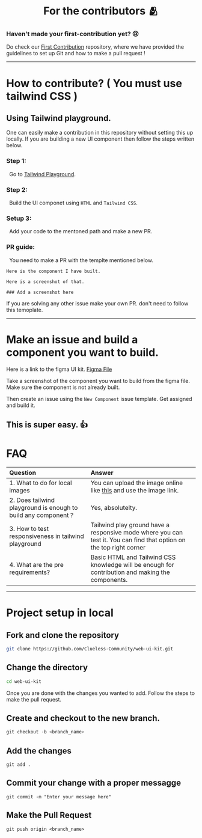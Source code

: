 <h1 align=center> For the contributors 🫂 </h1>

### Haven't made your first-contribution yet? 😢
Do check our [First Contribution](https://github.com/Clueless-Community/first-contribution) repository, where we have provided the guidelines to set up Git and how to make a pull request !

---
# How to contribute? ( You must use tailwind CSS )
## Using Tailwind playground.

One can easily make a contribution in this repository without setting this up locally. If you are building a new UI component then follow the steps written below.

### Step 1:

&nbsp; Go to [Tailwind Playground](https://play.tailwindcss.com/).

### Step 2:

&nbsp; Build the UI componet using `HTML` and `Tailwind CSS`.

### Setup 3:

&nbsp; Add your code to the mentoned path and make a new PR.

### PR guide:

&nbsp; You need to make a PR with the templte mentioned below.

```
Here is the component I have built. 

Here is a screenshot of that.

### Add a screenshot here
```

If you are solving any other issue make your own PR. don't need to follow this temoplate.

--- 

# Make an issue and build a component you want to build.

Here is a link to the figma UI kit. [Figma File](https://www.figma.com/file/0eqV7t3UKKM14UeqCSfOZb/SeamLess-UI?node-id=3572%3A8556&t=rR5St9FxEhvRea9z-1)

Take a screenshot of the component you want to build from the figma file. Make sure the component is not already built.

Then create an issue using the `New Component` issue template. Get assigned and build it.

This is super easy. 👍 
---
# FAQ

| Question | Answer |
| :--- | :--- |
| 1. What to do for local images | You can upload the image online like [this](https://imgbb.com/) and use the image link. |
| 2. Does tailwind playground is enough to build any component ? | Yes, absolutelty. |
| 3. How to test responsiveness in tailwind playground | Tailwind play ground have a responsive mode where you can test it. You can find that option on the top right corner |
| 4. What are the pre requirements? | Basic HTML and Tailwind CSS knowledge will be enough for contribution and making the components. |
---

# Project setup in local
## Fork and clone the repository
```bash
git clone https://github.com/Clueless-Community/web-ui-kit.git
```

## Change the directory
```bash
cd web-ui-kit

```

Once you are done with the changes you wanted to add. Follow the steps to make the pull request.
## Create and checkout to the new branch.
```powershell
git checkout -b <branch_name>
```
## Add the changes
```
git add .
```

## Commit your change with a proper messagge
```
git commit -m "Enter your message here"
```

## Make the Pull Request
```
git push origin <branch_name>
```
